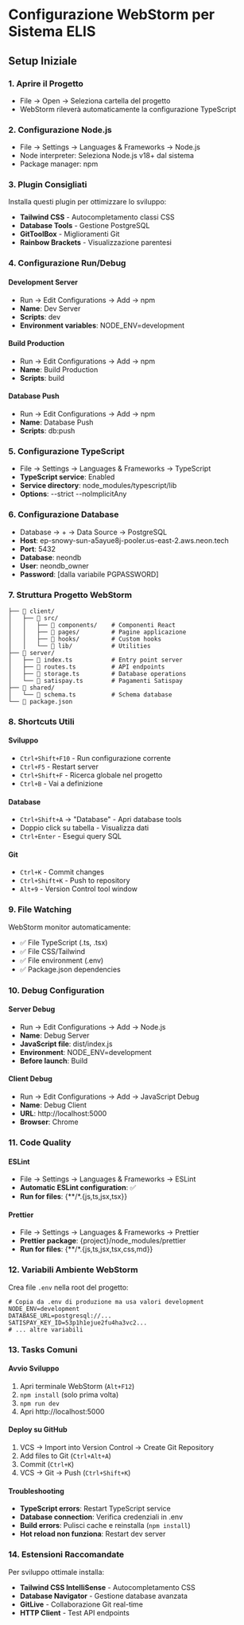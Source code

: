 # Configurazione WebStorm per Sistema ELIS

## Setup Iniziale

### 1. Aprire il Progetto
- File → Open → Seleziona cartella del progetto
- WebStorm rileverà automaticamente la configurazione TypeScript

### 2. Configurazione Node.js
- File → Settings → Languages & Frameworks → Node.js
- Node interpreter: Seleziona Node.js v18+ dal sistema
- Package manager: npm

### 3. Plugin Consigliati
Installa questi plugin per ottimizzare lo sviluppo:
- **Tailwind CSS** - Autocompletamento classi CSS
- **Database Tools** - Gestione PostgreSQL
- **GitToolBox** - Miglioramenti Git
- **Rainbow Brackets** - Visualizzazione parentesi

### 4. Configurazione Run/Debug

#### Development Server
- Run → Edit Configurations → Add → npm
- **Name**: Dev Server
- **Scripts**: dev
- **Environment variables**: NODE_ENV=development

#### Build Production
- Run → Edit Configurations → Add → npm
- **Name**: Build Production
- **Scripts**: build

#### Database Push
- Run → Edit Configurations → Add → npm
- **Name**: Database Push
- **Scripts**: db:push

### 5. Configurazione TypeScript
- File → Settings → Languages & Frameworks → TypeScript
- **TypeScript service**: Enabled
- **Service directory**: node_modules/typescript/lib
- **Options**: --strict --noImplicitAny

### 6. Configurazione Database
- Database → + → Data Source → PostgreSQL
- **Host**: ep-snowy-sun-a5ayue8j-pooler.us-east-2.aws.neon.tech
- **Port**: 5432
- **Database**: neondb
- **User**: neondb_owner
- **Password**: [dalla variabile PGPASSWORD]

### 7. Struttura Progetto WebStorm
```
├── 📁 client/
│   ├── 📁 src/
│   │   ├── 📁 components/    # Componenti React
│   │   ├── 📁 pages/         # Pagine applicazione
│   │   ├── 📁 hooks/         # Custom hooks
│   │   └── 📁 lib/           # Utilities
├── 📁 server/
│   ├── 📄 index.ts           # Entry point server
│   ├── 📄 routes.ts          # API endpoints
│   ├── 📄 storage.ts         # Database operations
│   └── 📄 satispay.ts        # Pagamenti Satispay
├── 📁 shared/
│   └── 📄 schema.ts          # Schema database
└── 📄 package.json
```

### 8. Shortcuts Utili

#### Sviluppo
- `Ctrl+Shift+F10` - Run configurazione corrente
- `Ctrl+F5` - Restart server
- `Ctrl+Shift+F` - Ricerca globale nel progetto
- `Ctrl+B` - Vai a definizione

#### Database
- `Ctrl+Shift+A` → "Database" - Apri database tools
- Doppio click su tabella - Visualizza dati
- `Ctrl+Enter` - Esegui query SQL

#### Git
- `Ctrl+K` - Commit changes
- `Ctrl+Shift+K` - Push to repository
- `Alt+9` - Version Control tool window

### 9. File Watching
WebStorm monitor automaticamente:
- ✅ File TypeScript (.ts, .tsx)
- ✅ File CSS/Tailwind
- ✅ File environment (.env)
- ✅ Package.json dependencies

### 10. Debug Configuration

#### Server Debug
- Run → Edit Configurations → Add → Node.js
- **Name**: Debug Server
- **JavaScript file**: dist/index.js
- **Environment**: NODE_ENV=development
- **Before launch**: Build

#### Client Debug
- Run → Edit Configurations → Add → JavaScript Debug
- **Name**: Debug Client
- **URL**: http://localhost:5000
- **Browser**: Chrome

### 11. Code Quality

#### ESLint
- File → Settings → Languages & Frameworks → ESLint
- **Automatic ESLint configuration**: ✅
- **Run for files**: {**/*.{js,ts,jsx,tsx}}

#### Prettier
- File → Settings → Languages & Frameworks → Prettier
- **Prettier package**: {project}/node_modules/prettier
- **Run for files**: {**/*.{js,ts,jsx,tsx,css,md}}

### 12. Variabili Ambiente WebStorm

Crea file `.env` nella root del progetto:
```env
# Copia da .env di produzione ma usa valori development
NODE_ENV=development
DATABASE_URL=postgresql://...
SATISPAY_KEY_ID=53p1h1ejue2fu4ha3vc2...
# ... altre variabili
```

### 13. Tasks Comuni

#### Avvio Sviluppo
1. Apri terminale WebStorm (`Alt+F12`)
2. `npm install` (solo prima volta)
3. `npm run dev`
4. Apri http://localhost:5000

#### Deploy su GitHub
1. VCS → Import into Version Control → Create Git Repository
2. Add files to Git (`Ctrl+Alt+A`)
3. Commit (`Ctrl+K`)
4. VCS → Git → Push (`Ctrl+Shift+K`)

#### Troubleshooting
- **TypeScript errors**: Restart TypeScript service
- **Database connection**: Verifica credenziali in .env
- **Build errors**: Pulisci cache e reinstalla (`npm install`)
- **Hot reload non funziona**: Restart dev server

### 14. Estensioni Raccomandate

Per sviluppo ottimale installa:
- **Tailwind CSS IntelliSense** - Autocompletamento CSS
- **Database Navigator** - Gestione database avanzata
- **GitLive** - Collaborazione Git real-time
- **HTTP Client** - Test API endpoints